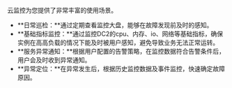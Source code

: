 云监控为您提供了非常丰富的使用场景。

- **日常巡检：**通过定期查看监控大盘，能够在故障发现前及时的感知。
- **基础指标监控：**通过监控DC2的cpu、内存、io、网络等基础指标，确保实例在高高负载的情况下能及时被用户感知，避免导致业务无法正常运转。
- **服务异常通知：**根据用户配置的告警策略，在监控数据符合告警条件后，用户会及时收到异常通知。
- **异常定位：**在异常发生后，根据历史监控数据及事件监控，快速确定故障原因。